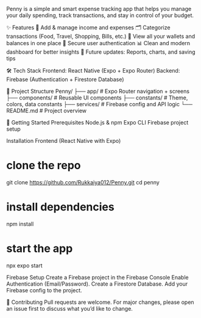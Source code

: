 Penny is a simple and smart expense tracking app that helps you manage your daily spending, track transactions, and stay in control of your budget.

✨ Features
📌 Add & manage income and expenses
🗂️ Categorize transactions (Food, Travel, Shopping, Bills, etc.)
💼 View all your wallets and balances in one place
🔐 Secure user authentication
📊 Clean and modern dashboard for better insights
🚀 Future updates: Reports, charts, and saving tips

🛠️ Tech Stack
Frontend: React Native (Expo + Expo Router)
Backend: Firebase (Authentication + Firestore Database)

📂 Project Structure
Penny/
├── app/            # Expo Router navigation + screens
├── components/     # Reusable UI components
├── constants/      # Theme, colors, data constants
├── services/       # Firebase config and API logic
└── README.md       # Project overview

🚀 Getting Started
Prerequisites
Node.js & npm
Expo CLI
Firebase project setup

Installation
Frontend (React Native with Expo)
# clone the repo
git clone https://github.com/Rukkaiya012/Penny.git
cd penny
# install dependencies
npm install
# start the app
npx expo start

Firebase Setup
Create a Firebase project in the Firebase Console
Enable Authentication (Email/Password).
Create a Firestore Database.
Add your Firebase config to the project.

🤝 Contributing
Pull requests are welcome. For major changes, please open an issue first to discuss what you’d like to change.
